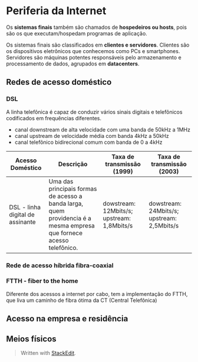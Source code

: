 ﻿# Periferia da Internet

Os **sistemas finais** também são chamados de **hospedeiros ou hosts**, pois são os que executam/hospedam programas de aplicação.

Os sistemas finais são classificados em **clientes e servidores**. Clientes são os dispositivos eletrônicos que conhecemos como PCs e smartphones. Servidores são máquinas potentes responsáveis pelo armazenamento e processamento de dados, agrupados em **datacenters**.

## Redes de acesso doméstico

### DSL

A linha telefônica é capaz de conduzir vários sinais digitais e telefônicos codificados em frequências diferentes.

 - canal downstream de alta velocidade com uma banda de 50kHz a 1MHz
 - canal upstream de velocidade média com banda 4kHz a 50kHz
 - canal telefônico bidirecional comum com banda de 0 a 4kHz

| Acesso Doméstico | Descrição | Taxa de transmissão (1999) |Taxa de transmissão (2003) |
|--|--|--|--|
| DSL - linha digital de assinante | Uma das principais formas de acesso a banda larga, quem providencia é a mesma empresa que fornece acesso telefônico.  | dowstream: 12Mbits/s; upstream: 1,8Mbits/s | dowstream: 24Mbits/s; upstream: 2,5Mbits/s |

### Rede de acesso híbrida fibra-coaxial

### FTTH - fiber to the home

Diferente dos acessos a internet por cabo, tem a implementação do FTTH, que liva um caminho de fibra ótima da CT (Central Telefônica)

## Acesso na empresa e residência

## Meios físicos
> Written with [StackEdit](https://stackedit.io/).
